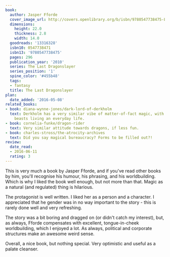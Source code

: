 ```yaml
---
book:
  author: Jasper Fforde
  cover_image_url: http://covers.openlibrary.org/b/isbn/9780547738475-L.jpg
  dimensions:
    height: 22.0
    thickness: 2.8
    width: 14.0
  goodreads: '13316328'
  isbn10: 0547738471
  isbn13: '9780547738475'
  pages: 296
  publication_year: '2010'
  series: The Last Dragonslayer
  series_position: '1'
  spine_color: '#455b48'
  tags:
  - fantasy
  title: The Last Dragonslayer
plan:
  date_added: '2016-05-08'
related_books:
- book: diana-wynne-jones/dark-lord-of-derkholm
  text: Derkholm has a very similar vibe of matter-of-fact magic, with wizards and
    beasts living an everyday life.
- book: cornelia-funke/dragon-rider
  text: Very similar attitude towards dragons, if less fun.
- book: charles-stross/the-atrocity-archives
  text: Did you say magical bureaucracy? Forms to be filled out?!
review:
  date_read:
  - 2016-06-11
  rating: 3
---
```


This is very much a book by Jasper Fforde, and if you've read other books by him, you'll recognise his humour, his
phrasing, and his worldbuilding. Which is why I liked the book well enough, but not more than that. Magic as a natural
(and regulated) thing is hilarious.

The protagonist is well written. I liked her as a person and a character. I appreciated that he gender was in no way
important to the story - this is rarely done well and very refreshing.

The story was a bit boring and dragged on (or didn't catch my interest), but, as always, Fforde compensates with
excellent, tongue-in-cheek worldbuilding, which I enjoyed a lot. As always, political and corporate structures make an
awesome weird sense.

Overall, a nice book, but nothing special. Very optimistic and useful as a palate cleanser.

